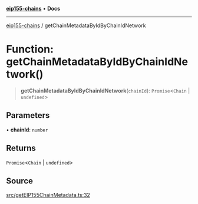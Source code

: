 [**eip155-chains**](../README.md) • **Docs**

***

[eip155-chains](../globals.md) / getChainMetadataByIdByChainIdNetwork

# Function: getChainMetadataByIdByChainIdNetwork()

> **getChainMetadataByIdByChainIdNetwork**(`chainId`): `Promise`\<`Chain` \| `undefined`\>

## Parameters

• **chainId**: `number`

## Returns

`Promise`\<`Chain` \| `undefined`\>

## Source

[src/getEIP155ChainMetadata.ts:32](https://github.com/ivanzzeth/eip155-chains/blob/16a26afaa05f032515c0b536c027c572cc678b10/src/getEIP155ChainMetadata.ts#L32)

